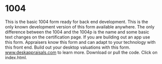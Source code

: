 # 1004
This is the basic 1004 form ready for back end development. This is the only known development version of this form available anywhere. The only difference between the 1004 and the 1004p is the name and some basic text changes on the certification page. If you are building out an app use this form. Appraisers know this form and can adapt to your technology with this front end. Build out your desktop valuations with this form. www.deskappraisals.com to learn more.
Download or pull the code. Click on index.html. 
